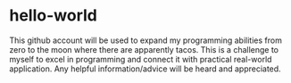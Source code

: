 # hello-world

This github account will be used to expand my programming abilities from zero to the moon where there are apparently tacos. This is a challenge to myself to excel in programming and connect it with practical real-world application. Any helpful information/advice will be heard and appreciated.
